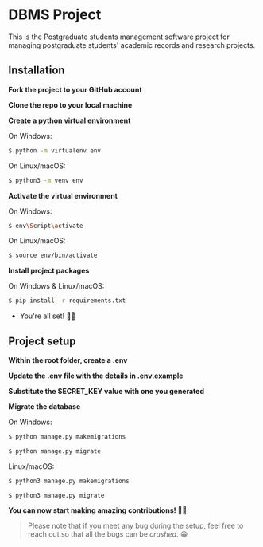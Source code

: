 # DBMS Project

This is the Postgraduate students management software project for managing postgraduate students' academic records and research projects.

## Installation

**Fork the project to your GitHub account**

**Clone the repo to your local machine**

**Create a python virtual environment**

On Windows:
```sh
$ python -m virtualenv env
```
On Linux/macOS:
```sh
$ python3 -m venv env
```

**Activate the virtual environment**

On Windows:
```sh
$ env\Script\activate
```
On Linux/macOS:
```sh
$ source env/bin/activate
```
**Install project packages**

On Windows & Linux/macOS:
```sh
$ pip install -r requirements.txt
```
- You're all set! 🕺🏽


## Project setup

**Within the root folder, create a .env**

**Update the .env file with the details in .env.example**

**Substitute the SECRET_KEY value with one you generated**

**Migrate the database**

On Windows:
```sh
$ python manage.py makemigrations
```
```sh
$ python manage.py migrate
```
Linux/macOS:
```sh
$ python3 manage.py makemigrations
```
```sh
$ python3 manage.py migrate
```

**You can now start making amazing contributions! 👍🏾**


> Please note that if you meet any bug during the setup, feel free to reach out so that all the bugs can be _crushed_. 😁

